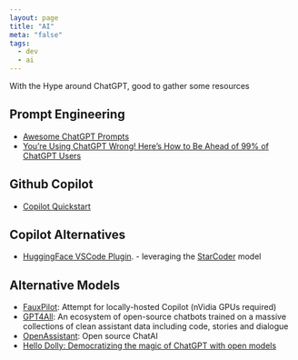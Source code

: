```yaml
---
layout: page
title: "AI"
meta: "false"
tags:
  - dev
  - ai
---
```

With the Hype around ChatGPT, good to gather some resources

## Prompt Engineering

- [Awesome ChatGPT Prompts](https://prompts.chat/)
- [You’re Using ChatGPT Wrong! Here’s How to Be Ahead of 99% of ChatGPT Users](https://artificialcorner.com/youre-using-chatgpt-wrong-here-s-how-to-be-ahead-of-99-of-chatgpt-users-886a50dabc54)


## Github Copilot

- [Copilot Quickstart](https://docs.github.com/en/copilot/quickstart)

## Copilot Alternatives

- [HuggingFace VSCode Plugin](https://marketplace.visualstudio.com/items?itemName=HuggingFace.huggingface-vscode). - leveraging the [StarCoder](https://huggingface.co/blog/starcoder) model

## Alternative Models

- [FauxPilot](https://github.com/fauxpilot/fauxpilot): Attempt for locally-hosted Copilot (nVidia GPUs required)
- [GPT4All](https://github.com/nomic-ai/gpt4all): An ecosystem of open-source chatbots trained on a massive collections of clean assistant data including code, stories and dialogue
- [OpenAssistant](https://huggingface.co/OpenAssistant): Open source ChatAI
- [Hello Dolly: Democratizing the magic of ChatGPT with open models](https://www.databricks.com/blog/2023/03/24/hello-dolly-democratizing-magic-chatgpt-open-models.html)